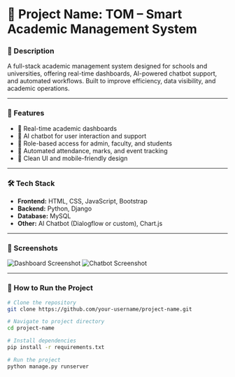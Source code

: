 # 🚀 Project Name: TOM – Smart Academic Management System

### 📖 Description
A full-stack academic management system designed for schools and universities, offering real-time dashboards, AI-powered chatbot support, and automated workflows. Built to improve efficiency, data visibility, and academic operations.

---

### 🧠 Features
- 🔹 Real-time academic dashboards
- 🔹 AI chatbot for user interaction and support
- 🔹 Role-based access for admin, faculty, and students
- 🔹 Automated attendance, marks, and event tracking
- 🔹 Clean UI and mobile-friendly design

---

### 🛠️ Tech Stack
- **Frontend:** HTML, CSS, JavaScript, Bootstrap
- **Backend:** Python, Django
- **Database:** MySQL
- **Other:** AI Chatbot (Dialogflow or custom), Chart.js

---

### 📸 Screenshots
<!-- Add image links like this -->
![Dashboard Screenshot](assets/dashboard.png)
![Chatbot Screenshot](assets/chatbot.png)

---

### 🚀 How to Run the Project
```bash
# Clone the repository
git clone https://github.com/your-username/project-name.git

# Navigate to project directory
cd project-name

# Install dependencies
pip install -r requirements.txt

# Run the project
python manage.py runserver

